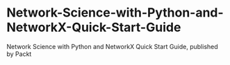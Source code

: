 # Network-Science-with-Python-and-NetworkX-Quick-Start-Guide
Network Science with Python and NetworkX Quick Start Guide, published by Packt
